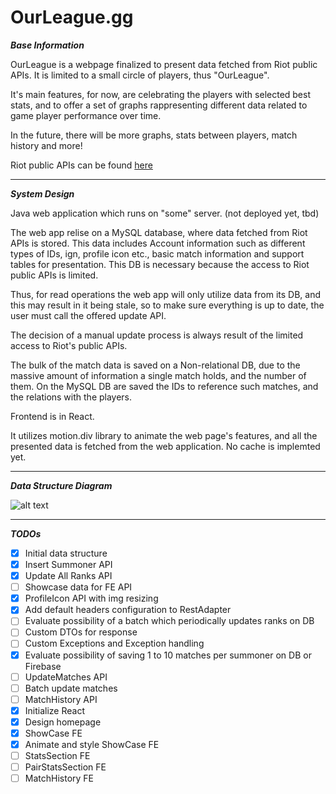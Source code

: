 # OurLeague.gg

***Base Information***

OurLeague is a webpage finalized to present data fetched from Riot public APIs. 
It is limited to a small circle of players, thus "OurLeague".

It's main features, for now, are celebrating the players with selected best stats, 
and to offer a set of graphs rappresenting different data related to game player performance
over time.

In the future, there will be more graphs, stats between players, match history and more!


Riot public APIs can be found [here](https://developer.riotgames.com/apis)

---


***System Design***

Java web application which runs on "some" server. (not deployed yet, tbd)

The web app relise on a MySQL database, where data fetched from Riot APIs is stored.
This data includes Account information such as different types of IDs, ign, profile icon etc.,
basic match information and support tables for presentation.
This DB is necessary because the access to Riot public APIs is limited.

Thus, for read operations the web app will only utilize data from its DB, and this may result in it being stale,
so to make sure everything is up to date, the user must call the offered update API.

The decision of a manual update process is always result of the limited access to Riot's public APIs.

The bulk of the match data is saved on a Non-relational DB, due to the massive amount of information a single
match holds, and the number of them.
On the MySQL DB are saved the IDs to reference such matches, and the relations with the players.

Frontend is in React.

It utilizes motion.div library to animate the web page's features, and all the presented data is fetched from
the web application.
No cache is implemted yet.


---

***Data Structure Diagram***

![alt text](https://github.com/liamros/clown.gg/blob/master/src/main/resources/SQL/diagram.png?raw=true)

---

***TODOs***

- [x] Initial data structure
- [x] Insert Summoner API
- [x] Update All Ranks API
- [ ] Showcase data for FE API
- [x] ProfileIcon API with img resizing
- [x] Add default headers configuration to RestAdapter
- [ ] Evaluate possibility of a batch which periodically updates ranks on DB
- [ ] Custom DTOs for response
- [ ] Custom Exceptions and Exception handling
- [x] Evaluate possibility of saving 1 to 10 matches per summoner on DB or Firebase
- [ ] UpdateMatches API
- [ ] Batch update matches
- [ ] MatchHistory API
- [x] Initialize React
- [x] Design homepage
- [x] ShowCase FE
- [x] Animate and style ShowCase FE
- [ ] StatsSection FE
- [ ] PairStatsSection FE
- [ ] MatchHistory FE
